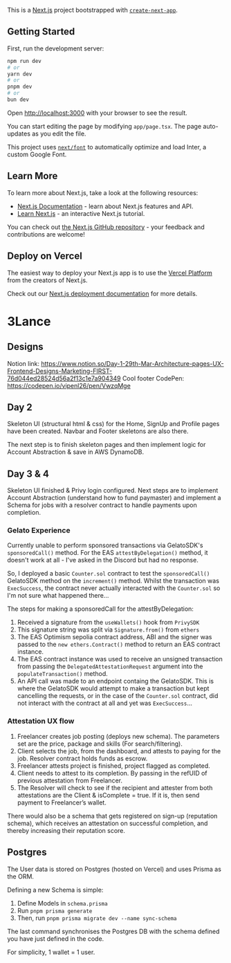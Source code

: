 This is a [Next.js](https://nextjs.org/) project bootstrapped with [`create-next-app`](https://github.com/vercel/next.js/tree/canary/packages/create-next-app).

## Getting Started

First, run the development server:

```bash
npm run dev
# or
yarn dev
# or
pnpm dev
# or
bun dev
```

Open [http://localhost:3000](http://localhost:3000) with your browser to see the result.

You can start editing the page by modifying `app/page.tsx`. The page auto-updates as you edit the file.

This project uses [`next/font`](https://nextjs.org/docs/basic-features/font-optimization) to automatically optimize and load Inter, a custom Google Font.

## Learn More

To learn more about Next.js, take a look at the following resources:

- [Next.js Documentation](https://nextjs.org/docs) - learn about Next.js features and API.
- [Learn Next.js](https://nextjs.org/learn) - an interactive Next.js tutorial.

You can check out [the Next.js GitHub repository](https://github.com/vercel/next.js/) - your feedback and contributions are welcome!

## Deploy on Vercel

The easiest way to deploy your Next.js app is to use the [Vercel Platform](https://vercel.com/new?utm_medium=default-template&filter=next.js&utm_source=create-next-app&utm_campaign=create-next-app-readme) from the creators of Next.js.

Check out our [Next.js deployment documentation](https://nextjs.org/docs/deployment) for more details.

# 3Lance

## Designs

Notion link: https://www.notion.so/Day-1-29th-Mar-Architecture-pages-UX-Frontend-Designs-Marketing-FIRST-76d044ed28524d56a2f13c1e7a904349
Cool footer CodePen: https://codepen.io/vipenl26/pen/VwzqMge

## Day 2

Skeleton UI (structural html & css) for the Home, SignUp and Profile pages have been created. Navbar and Footer skeletons are also there.

The next step is to finish skeleton pages and then implement logic for Account Abstraction & save in AWS DynamoDB.

## Day 3 & 4

Skeleton UI finished & Privy login configured. Next steps are to implement Account Abstraction (understand how to fund paymaster) and implement a Schema for jobs with a resolver contract to handle payments upon completion.

### Gelato Experience

Currently unable to perform sponsored transactions via GelatoSDK's `sponsoredCall()` method. For the EAS `attestByDelegation()` method, it doesn't work at all - I've asked in the Discord but had no response.

So, I deployed a basic `Counter.sol` contract to test the `sponsoredCall()` GelatoSDK method on the `increment()` method. Whilst the transaction was `ExecSuccess`, the contract never actually interacted with the `Counter.sol` so I'm not sure what happened there...

The steps for making a sponsoredCall for the attestByDelegation:

1. Received a signature from the `useWallets()` hook from `PrivySDK`
2. This signature string was split via `Signature.from()` from `ethers`
3. The EAS Optimism sepolia contract address, ABI and the signer was passed to the `new ethers.Contract()` method to return an EAS contract instance.
4. The EAS contract instance was used to receive an unsigned transaction from passing the `DelegatedAttestationRequest` argument into the `populateTransaction()` method.
5. An API call was made to an endpoint containg the GelatoSDK. This is where the GelatoSDK would attempt to make a transaction but kept cancelling the requests, or in the case of the `Counter.sol` contract, did not interact with the contract at all and yet was `ExecSuccess`...

### Attestation UX flow

1. Freelancer creates job posting (deploys new schema). The parameters set are the price, package and skills (For search/filtering).
2. Client selects the job, from the dashboard, and attests to paying for the job. Resolver contract holds funds as escrow.
3. Freelancer attests project is finished, project flagged as completed.
4. Client needs to attest to its completion. By passing in the refUID of previous attestation from Freelancer.
5. The Resolver will check to see if the recipient and attester from both attestations are the Client & isComplete = true. If it is, then send payment to Freelancer’s wallet.

There would also be a schema that gets registered on sign-up (reputation schema), which receives an attestation on successful completion, and thereby increasing their reputation score.

## Postgres

The User data is stored on Postgres (hosted on Vercel) and uses Prisma as the ORM.

Defining a new Schema is simple:

1. Define Models in `schema.prisma`
2. Run `pnpm prisma generate`
3. Then, run `pnpm prisma migrate dev --name sync-schema`

The last command synchronises the Postgres DB with the schema defined you have just defined in the code.

For simplicity, 1 wallet = 1 user.
